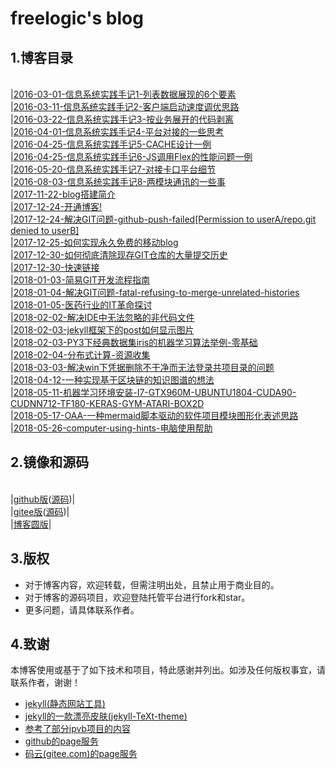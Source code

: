 # freelogic's blog

## 1.博客目录
<br>|[2016-03-01-信息系统实践手记1-列表数据展现的6个要素](./_posts/2016-03-01-信息系统实践手记1-列表数据展现的6个要素.md)
<br>|[2016-03-11-信息系统实践手记2-客户端启动速度调优思路](./_posts/2016-03-11-信息系统实践手记2-客户端启动速度调优思路.md)
<br>|[2016-03-22-信息系统实践手记3-按业务展开的代码剥离](./_posts/2016-03-22-信息系统实践手记3-按业务展开的代码剥离.md)
<br>|[2016-04-01-信息系统实践手记4-平台对接的一些思考](./_posts/2016-04-01-信息系统实践手记4-平台对接的一些思考.md)
<br>|[2016-04-25-信息系统实践手记5-CACHE设计一例](./_posts/2016-04-25-信息系统实践手记5-CACHE设计一例.md)
<br>|[2016-04-25-信息系统实践手记6-JS调用Flex的性能问题一例](./_posts/2016-04-25-信息系统实践手记6-JS调用Flex的性能问题一例.md)
<br>|[2016-05-20-信息系统实践手记7-对接卡口平台细节](./_posts/2016-05-20-信息系统实践手记7-对接卡口平台细节.md)
<br>|[2016-08-03-信息系统实践手记8-两模块通讯的一些事](./_posts/2016-08-03-信息系统实践手记8-两模块通讯的一些事.md)
<br>|[2017-11-22-blog搭建简介](./_posts/2017-11-22-blog搭建简介.md)
<br>|[2017-12-24-开通博客!](./_posts/2017-12-24-开通博客.md)
<br>|[2017-12-24-解决GIT问题-github-push-failed[Permission to userA/repo.git denied to userB]](./_posts/2017-12-24-解决GIT问题-github-push-failed-Permission-to-userA-repogit-denied-to-userB.md)
<br>|[2017-12-25-如何实现永久免费的移动blog](./_posts/2017-12-25-如何实现永久免费的移动blog.md)
<br>|[2017-12-30-如何彻底清除现存GIT仓库的大量提交历史](./_posts/2017-12-30-如何彻底清除显存GIT仓库的大量提交历史.md)
<br>|[2017-12-30-快速链接](./_posts/2017-12-30-快速链接.md)
<br>|[2018-01-03-简易GIT开发流程指南](./_posts/2018-01-03-简易GIT流程.md)
<br>|[2018-01-04-解决GIT问题-fatal-refusing-to-merge-unrelated-histories](./_posts/2018-01-04-解决GIT问题-fatal-refusing-to-merge-unrelated-histories.md)
<br>|[2018-01-05-医药行业的IT革命探讨](./_posts/2018-01-05-医药行业的IT革命探讨.md)
<br>|[2018-02-02-解决IDE中无法忽略的非代码文件](./_posts/2018-02-02-解决IDE中无法忽略的非代码文件.md)
<br>|[2018-02-03-jekyll框架下的post如何显示图片](./_posts/2018-02-03-jekyll框架下的post如何显示图片.md)
<br>|[2018-02-03-PY3下经典数据集iris的机器学习算法举例-零基础](./_posts/2018-02-03-PY3下经典数据集iris的机器学习算法举例-零基础.md)
<br>|[2018-02-04-分布式计算-资源收集](./_posts/2018-02-04-分布式计算-资源收集.md)
<br>|[2018-03-03-解决win下凭据删除不干净而无法登录共项目录的问题](./_posts/2018-03-03-解决win下凭据删除不干净而无法登录共项目录的问题.md)
<br>|[2018-04-12-一种实现基于区块链的知识图谱的想法](./_posts/2018-04-12-一种实现基于区块链的知识图谱的想法.md)
<br>|[2018-05-11-机器学习环境安装-I7-GTX960M-UBUNTU1804-CUDA90-CUDNN712-TF180-KERAS-GYM-ATARI-BOX2D](./_posts/2018-05-11-机器学习环境安装-I7-GTX960M-UBUNTU1804-CUDA90-CUDNN712-TF180-KERAS-GYM-ATARI-BOX2D.md)
<br>|[2018-05-17-OAA-一种mermaid脚本驱动的软件项目模块图形化表述思路](./_posts/2018-05-17-OAA-一种mermaid脚本驱动的软件项目模块图形化表述思路.md)
<br>|[2018-05-26-computer-using-hints-电脑使用帮助](./_posts/2018-05-26-computer-using-hints-电脑使用帮助)




## 2.镜像和源码
<br>|[github版](https://freelogic.github.io/)([源码](https://github.com/freelogic/freelogic.github.io))|
<br>|[gitee版](https://freelogic.gitee.io/webpost/)([源码](https://gitee.com/freelogic/webpost))|
<br>|[博客圆版](http://www.cnblogs.com/taichu/)|

## 3.版权
* 对于博客内容，欢迎转载，但需注明出处，且禁止用于商业目的。
* 对于博客的源码项目，欢迎登陆托管平台进行fork和star。
* 更多问题，请具体联系作者。

## 4.致谢
本博客使用或基于了如下技术和项目，特此感谢并列出。如涉及任何版权事宜，请联系作者，谢谢！
* [jekyll(静态网站工具)](http://jekyll.com.cn/docs/home/)
* [jekyll的一款漂亮皮肤(jekyll-TeXt-theme)](https://gitee.com/zcxv/jekyll-TeXt-theme)
* [参考了部分ipvb项目的内容](https://gitee.com/ipvb/ipvb)
* [github的page服务](https://pages.github.com/)
* [码云(gitee.com)的page服务](http://git.mydoc.io/?t=154714)


